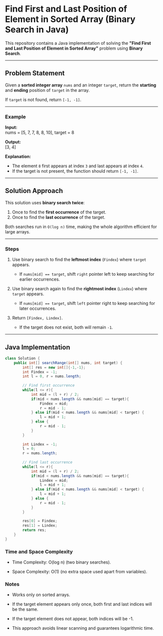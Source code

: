 # Find First and Last Position of Element in Sorted Array (Binary Search in Java)

This repository contains a Java implementation of solving the **"Find First and Last Position of Element in Sorted Array"** problem using **Binary Search**.  

---

## Problem Statement  

Given a **sorted integer array** `nums` and an integer `target`, return the **starting** and **ending** position of `target` in the array.  

If `target` is not found, return `[-1, -1]`.  

---

### Example  

**Input:**  
nums = [5, 7, 7, 8, 8, 10], target = 8  

**Output:**  
[3, 4]  

**Explanation:**  
- The element `8` first appears at index `3` and last appears at index `4`.  
- If the target is not present, the function should return `[-1, -1]`.  

---

## Solution Approach  

This solution uses **binary search twice**:  
1. Once to find the **first occurrence** of the target.  
2. Once to find the **last occurrence** of the target.  

Both searches run in `O(log n)` time, making the whole algorithm efficient for large arrays.  

---

### Steps  

1. Use binary search to find the **leftmost index** (`Findex`) where `target` appears.  
   - If `nums[mid] == target`, shift `right` pointer left to keep searching for earlier occurrences.  

2. Use binary search again to find the **rightmost index** (`Lindex`) where `target` appears.  
   - If `nums[mid] == target`, shift `left` pointer right to keep searching for later occurrences.  

3. Return `[Findex, Lindex]`.  
   - If the target does not exist, both will remain `-1`.  

---

## Java Implementation  

```java
class Solution {
    public int[] searchRange(int[] nums, int target) {
        int[] res = new int[]{-1,-1};
        int Findex = -1;
        int l = 0, r = nums.length;
        
        // Find first occurrence
        while(l <= r){
            int mid = (l + r) / 2;
            if(mid < nums.length && nums[mid] == target){
                Findex = mid;
                r = mid - 1;
            } else if(mid < nums.length && nums[mid] < target) {
                l = mid + 1;
            } else {
                r = mid - 1;
            }
        }
        
        int Lindex = -1;
        l = 0;
        r = nums.length;
        
        // Find last occurrence
        while(l <= r){
            int mid = (l + r) / 2;
            if(mid < nums.length && nums[mid] == target){
                Lindex = mid;
                l = mid + 1;
            } else if(mid < nums.length && nums[mid] < target) {
                l = mid + 1;
            } else {
                r = mid - 1;
            }
        }
        
        res[0] = Findex;
        res[1] = Lindex;
        return res;
    }
}
```

### Time and Space Complexity

- Time Complexity: O(log n) (two binary searches).

- Space Complexity: O(1) (no extra space used apart from variables).

### Notes

- Works only on sorted arrays.

- If the target element appears only once, both first and last indices will be the same.

- If the target element does not appear, both indices will be -1.

- This approach avoids linear scanning and guarantees logarithmic time.